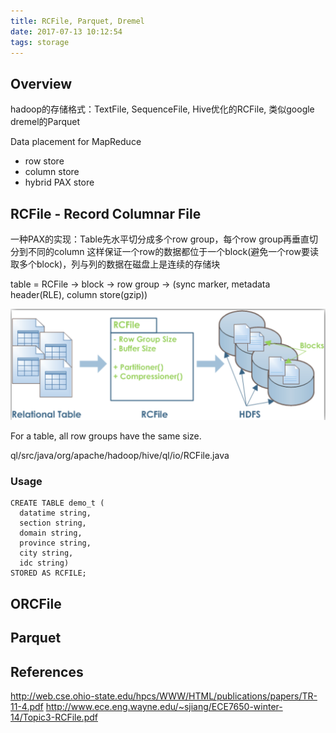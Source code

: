 ```yaml
---
title: RCFile, Parquet, Dremel
date: 2017-07-13 10:12:54
tags: storage
---
```


## Overview

hadoop的存储格式：TextFile, SequenceFile, Hive优化的RCFile, 类似google dremel的Parquet

Data placement for MapReduce
- row store
- column store
- hybrid PAX store

## RCFile - Record Columnar File

一种PAX的实现：Table先水平切分成多个row group，每个row group再垂直切分到不同的column
这样保证一个row的数据都位于一个block(避免一个row要读取多个block)，列与列的数据在磁盘上是连续的存储块

table = RCFile -> block -> row group -> (sync marker, metadata header(RLE), column store(gzip))

![rcfile](https://github.com/funkygao/blogassets/blob/master/img/rcfile.png?raw=true)

For a table, all row groups have the same size.

ql/src/java/org/apache/hadoop/hive/ql/io/RCFile.java

### Usage

```
CREATE TABLE demo_t (
  datatime string,
  section string,
  domain string,
  province string,
  city string,
  idc string)
STORED AS RCFILE;
```

## ORCFile

## Parquet

## References

http://web.cse.ohio-state.edu/hpcs/WWW/HTML/publications/papers/TR-11-4.pdf
http://www.ece.eng.wayne.edu/~sjiang/ECE7650-winter-14/Topic3-RCFile.pdf
